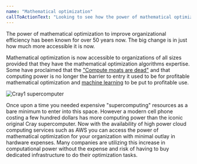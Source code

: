 ```yaml
---
name: "Mathematical optimization"
callToActionText: "Looking to see how the power of mathematical optimization can increase efficiency, reduce waste and improve profitability? We would be happy to talk about how mathematical optimization could be utilized by your organization"
---
```


The power of mathematical optimization to improve organizational efficiency has been known for over 50 years now. The big change is in just how much more accessible it is now.

Mathematical optimization is now accessible to organizations of all sizes provided that they have the mathematical optimization algorithms expertise.
Some have proclaimed that the ["Compute moats are dead"](https://smerity.com/articles/2018/limited_compute.html) and that computing power is no longer the barrier to entry it used to be for profitable mathematical optimization and [machine learning](/services/machine-learning) to be put to profitable use.

![Cray1 supercomputer](https://upload.wikimedia.org/wikipedia/commons/thumb/9/96/Cray-1_%281%29.jpg/480px-Cray-1_%281%29.jpg)

Once upon a time you needed expensive "supercomputing" resources as a bare minimum to enter into this space.
However a modern cell phone costing a few hundred dollars has more computing power than the iconic original Cray supercomputer.
Now with the availability of high power cloud computing services such as AWS you can access the power of mathematical optimization for your organization with minimal outlay in hardware expenses.
Many companies are utilizing this increase in computational power without the expense and risk of having to buy dedicated infrastructure to do their optimization tasks.